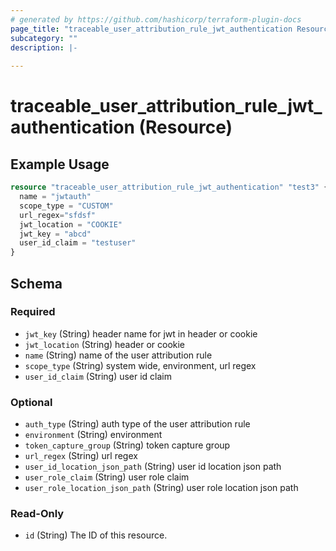 ```yaml
---
# generated by https://github.com/hashicorp/terraform-plugin-docs
page_title: "traceable_user_attribution_rule_jwt_authentication Resource - terraform-provider-traceable"
subcategory: ""
description: |-
  
---
```


# traceable_user_attribution_rule_jwt_authentication (Resource)



## Example Usage

```terraform
resource "traceable_user_attribution_rule_jwt_authentication" "test3" {
  name = "jwtauth"
  scope_type = "CUSTOM"
  url_regex="sfdsf"
  jwt_location = "COOKIE"
  jwt_key = "abcd"
  user_id_claim = "testuser"
}
```

<!-- schema generated by tfplugindocs -->
## Schema

### Required

- `jwt_key` (String) header name for jwt in header or cookie
- `jwt_location` (String) header or cookie
- `name` (String) name of the user attribution rule
- `scope_type` (String) system wide, environment, url regex
- `user_id_claim` (String) user id claim

### Optional

- `auth_type` (String) auth type of the user attribution rule
- `environment` (String) environment
- `token_capture_group` (String) token capture group
- `url_regex` (String) url regex
- `user_id_location_json_path` (String) user id location json path
- `user_role_claim` (String) user role claim
- `user_role_location_json_path` (String) user role location json path

### Read-Only

- `id` (String) The ID of this resource.
